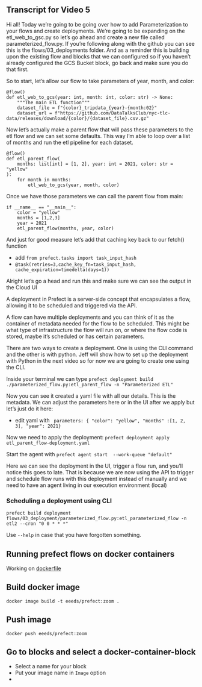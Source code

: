 ## Transcript for Video 5

Hi all! Today we’re going to be going over how to add Parameterization to your flows and create deployments. We’re going to be expanding on the etl_web_to_gsc.py so let’s go ahead and create a new file called parameterized_flow.py. If you’re following along with the github you can see this is the flows/03_deployments folder. 
And as a reminder this is building upon the existing flow and blocks that we can configured so if you haven’t already configured the GCS Bucket block, go back and make sure you do that first. 

So to start, let’s allow our flow to take parameters of year, month, and color:

```
@flow()
def etl_web_to_gcs(year: int, month: int, color: str) -> None:
    """The main ETL function"""
    dataset_file = f"{color}_tripdata_{year}-{month:02}"
    dataset_url = f"https://github.com/DataTalksClub/nyc-tlc-data/releases/download/{color}/{dataset_file}.csv.gz"
``` 


Now let’s actually make a parent flow that will pass these parameters to the etl flow and we can set some defaults. This way I’m able to loop over a list of months and run the etl pipeline for each dataset. 

```
@flow()
def etl_parent_flow(
    months: list[int] = [1, 2], year: int = 2021, color: str = "yellow"
):
    for month in months:
        etl_web_to_gcs(year, month, color)
```
Once we have those parameters we can call the parent flow from main:

```
if __name__ == "__main__":
    color = "yellow"
    months = [1,2,3]
    year = 2021
    etl_parent_flow(months, year, color)
```
And just for good measure let’s add that caching key back to our fetch() function
- add `from prefect.tasks import task_input_hash`
- `@task(retries=3,cache_key_fn=task_input_hash, cache_expiration=timedelta(days=1))`

Alright let’s go a head and run this and make sure we can see the output in the Cloud  UI

A deployment in Prefect is a server-side concept that encapsulates a flow, allowing it to be scheduled and triggered via the API. 

A flow can have multiple deployments and you can think of it as the container of metadata needed for the flow to be scheduled. This might be what type of infrastructure the flow will run on, or where the flow code is stored, maybe it’s scheduled or has certain parameters. 

There are two ways to create a deployment. One is using the CLI command and the other is with python. Jeff will show how to set up the deployment with Python in the next video so for now we are going to create one using the CLI. 

Inside your terminal we can type  `prefect deployment build ./parameterized_flow.py:etl_parent_flow -n "Parameterized ETL"`

Now you can see it created a yaml file with all our details. This is the metadata. We can adjust the parameters here or in the UI after we apply but let’s just do it here:
- edit yaml with ` parameters: { "color": "yellow", "months" :[1, 2, 3], "year": 2021}`

Now we need to apply the deployment: `prefect deployment apply etl_parent_flow-deployment.yaml`

Start the agent with `prefect agent start  --work-queue "default"`

Here we can see the deployment in the UI, trigger a flow run, and you’ll notice this goes to late. That is because we are now using the API to trigger and schedule flow runs with this deployment instead of manually and we need to have an agent living in our execution environment (local) 


### Scheduling a deployment using CLI
`prefect build deployment flows/03_deployment/parameterized_flow.py:etl_parameterized_flow -n etl2 --cron "0 0 * * *"`

Use `--help` in case that you have forgotten something.

## Running prefect flows on docker containers
Working on [dockerfile](../Dockerfile)
## Build docker image
`docker image build -t eeeds/prefect:zoom .`
## Push image
`docker push eeeds/prefect:zoom`
## Go to blocks and select a docker-container-block
- Select a name for your block
- Put your image name in `Image` option
- 